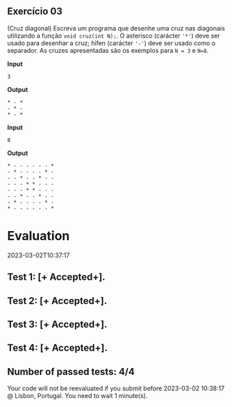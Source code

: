## Exercício 03

(Cruz diagonal) Escreva um programa que desenhe uma cruz nas diagonais utilizando a função `void cruz(int N);`.  O asterisco (carácter `'*'`) deve ser usado para desenhar a cruz; hífen (carácter `'-'`) deve ser usado como o separador. As cruzes apresentadas são os exemplos para `N = 3` e `N=8`.

**Input**
```
3
```

**Output**
```
* - *
- * -
* - *
```

**Input**
```
8
```

**Output**
```
* - - - - - - *
- * - - - - * -
- - * - - * - -
- - - * * - - -
- - - * * - - -
- - * - - * - -
- * - - - - * -
* - - - - - - *
```



# Evaluation

2023-03-02T10:37:17

## Test 1: [+ Accepted+].
## Test 2: [+ Accepted+].
## Test 3: [+ Accepted+].
## Test 4: [+ Accepted+].


## Number of passed tests: 4/4


Your code will not be reevaluated if you submit before 2023-03-02 10:38:17 @ Lisbon, Portugal. You need to wait 1 minute(s).

